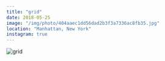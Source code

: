```yaml
---
title: "grid"
date: 2018-05-25
image: "/img/photo/404aaec1dd56dad2b3f3a7336ac8fb35.jpg"
location: "Manhattan, New York"
instagram: true
---
```


![grid](/img/photo/404aaec1dd56dad2b3f3a7336ac8fb35.jpg)
